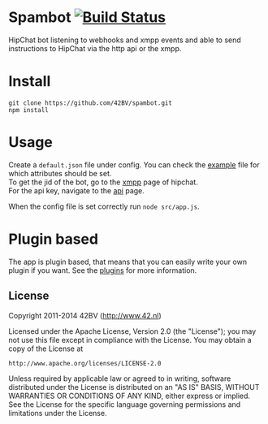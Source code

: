 # Spambot [![Build Status](https://travis-ci.org/42BV/spambot.svg?branch=master)](https://travis-ci.org/42BV/spambot)
HipChat bot listening to webhooks and xmpp events and able to send instructions to HipChat via the http api or the xmpp.

# Install
```git clone https://github.com/42BV/spambot.git```  
```npm install``` 

# Usage 
Create a ```default.json``` file under config. You can check the [example](config/test.json) file for which attributes should be set.  
To get the jid of the bot, go to the [xmpp](https://www.hipchat.com/account/xmpp) page of hipchat.  
For the api key, navigate to the [api](https://www.hipchat.com/account/api) page.

When the config file is set correctly run ```node src/app.js```.

# Plugin based
The app is plugin based, that means that you can easily write your own plugin if you want. See the [plugins](src/plugins) for more information.

License
-------
 Copyright 2011-2014 42BV (http://www.42.nl)

   Licensed under the Apache License, Version 2.0 (the "License");
   you may not use this file except in compliance with the License.
   You may obtain a copy of the License at

    http://www.apache.org/licenses/LICENSE-2.0

   Unless required by applicable law or agreed to in writing, software
   distributed under the License is distributed on an "AS IS" BASIS,
   WITHOUT WARRANTIES OR CONDITIONS OF ANY KIND, either express or implied.
   See the License for the specific language governing permissions and
   limitations under the License.
